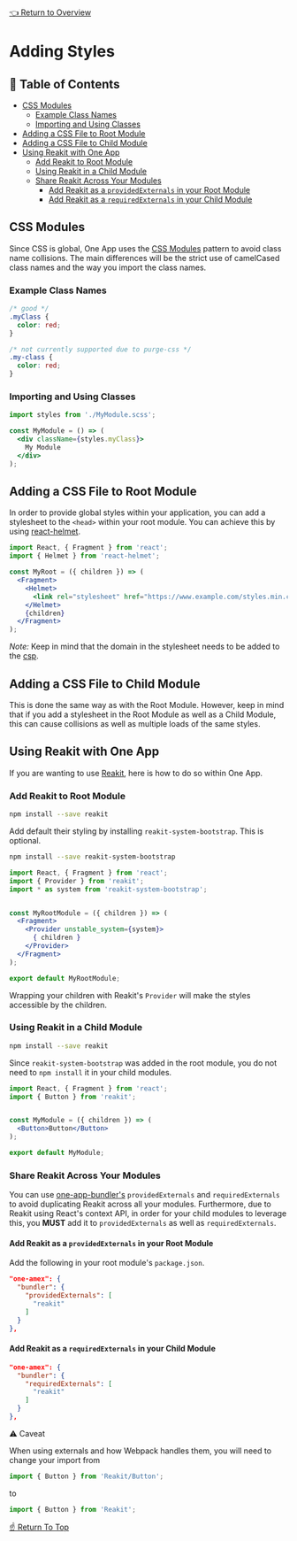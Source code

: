 <!--ONE-DOCS-HIDE start-->
[👈 Return to Overview](./README.md)
<!--ONE-DOCS-HIDE end-->

# Adding Styles

## 📖 Table of Contents

* [CSS Modules](#css-modules)
  * [Example Class Names](#example-class-names)
  * [Importing and Using Classes](#importing-and-using-classes)
* [Adding a CSS File to Root Module](#adding-a-css-file-to-root-module)
* [Adding a CSS File to Child Module](#adding-a-css-file-to-child-module)
* [Using Reakit with One App](#using-reakit-with-one-app)
  * [Add Reakit to Root Module](#add-reakit-to-root-module)
  * [Using Reakit in a Child Module](#using-reakit-in-a-child-module)
  * [Share Reakit Across Your Modules](#share-reakit-across-your-modules)
    * [Add Reakit as a `providedExternals` in your Root Module](#add-reakit-as-a-providedexternals-in-your-root-module)
    * [Add Reakit as a `requiredExternals` in your Child Module](#add-reakit-as-a-requiredexternals-in-your-child-module)

## CSS Modules

Since CSS is global, One App uses the [CSS Modules](https://github.com/css-modules/css-modules)
pattern to avoid class name collisions. The main differences will be the strict use of camelCased
class names and the way you import the class names.

### Example Class Names

```css
/* good */
.myClass {
  color: red;
}

/* not currently supported due to purge-css */
.my-class {
  color: red;
}
```

### Importing and Using Classes

```jsx
import styles from './MyModule.scss';

const MyModule = () => (
  <div className={styles.myClass}>
    My Module
  </div>
);
```

## Adding a CSS File to Root Module

In order to provide global styles within your application, you can add a stylesheet to the
`<head>` within your root module. You can achieve this by using [react-helmet](https://github.com/nfl/react-helmet).

```jsx
import React, { Fragment } from 'react';
import { Helmet } from 'react-helmet';

const MyRoot = ({ children }) => (
  <Fragment>
    <Helmet>
      <link rel="stylesheet" href="https://www.example.com/styles.min.css" />
    </Helmet>
    {children}
  </Fragment>
);
```

*Note:* Keep in mind that the domain in the stylesheet needs to be added to the
[csp](../api/modules/App-Configuration.md#csp).

## Adding a CSS File to Child Module

This is done the same way as with the Root Module. However, keep in mind that if you add a
stylesheet in the Root Module as well as a Child Module, this can cause collisions as well as
multiple loads of the same styles.

## Using Reakit with One App

If you are wanting to use [Reakit](https://reakit.io/), here is how to do so within One App.

### Add Reakit to Root Module

```bash
npm install --save reakit
```

Add default their styling by installing `reakit-system-bootstrap`. This is optional.

```bash
npm install --save reakit-system-bootstrap
```

```jsx
import React, { Fragment } from 'react';
import { Provider } from 'reakit';
import * as system from 'reakit-system-bootstrap';


const MyRootModule = ({ children }) => (
  <Fragment>
    <Provider unstable_system={system}>
      { children }
    </Provider>
  </Fragment>
);

export default MyRootModule;
```

Wrapping your children with Reakit's `Provider` will make the styles accessible by the children.

### Using Reakit in a Child Module

```bash
npm install --save reakit
```

Since `reakit-system-bootstrap` was added in the root module, you do not need to `npm install` it
in your child modules.

```jsx
import React, { Fragment } from 'react';
import { Button } from 'reakit';


const MyModule = ({ children }) => (
  <Button>Button</Button>
);

export default MyModule;
```

### Share Reakit Across Your Modules

You can use [one-app-bundler's](https://github.com/americanexpress/one-app-cli/tree/master/packages/one-app-bundler)
`providedExternals` and `requiredExternals` to avoid duplicating Reakit across all your modules.
Furthermore, due to Reakit using React's context API, in order for your child modules to leverage
this, you **MUST** add it to `providedExternals` as well as `requiredExternals`.

#### Add Reakit as a `providedExternals` in your Root Module

Add the following in your root module's `package.json`.

```json
"one-amex": {
  "bundler": {
    "providedExternals": [
      "reakit"
    ]
  }
},
```

#### Add Reakit as a `requiredExternals` in your Child Module

```json
"one-amex": {
  "bundler": {
    "requiredExternals": [
      "reakit"
    ]
  }
},
```

⚠️ Caveat

When using externals and how Webpack handles them, you will need to change your import from

```jsx
import { Button } from 'Reakit/Button';
```

to

```jsx
import { Button } from 'Reakit';
```

[☝️ Return To Top](#adding-styles)
